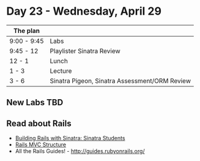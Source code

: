 # Day 23 - Wednesday, April 29

The plan        |      |
----------------|-------
9:00 - 9:45     | Labs
9:45 - 12       | Playlister Sinatra Review
12 - 1          | Lunch
1 - 3           | Lecture
3 - 6           | Sinatra Pigeon, Sinatra Assessment/ORM Review

## New Labs TBD

## Read about Rails

* [Building Rails with Sinatra: Sinatra Students](http://learn.flatironschool.com/lessons/3569)
* [Rails MVC Structure](http://learn.flatironschool.com/lessons/3575)
* All the Rails Guides! - http://guides.rubyonrails.org/
